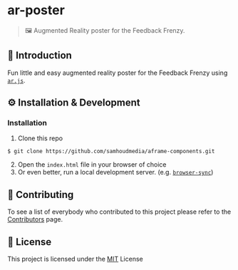 # ar-poster
> 🖼 Augmented Reality poster for the Feedback Frenzy.

## 📖 Introduction
Fun little and easy augmented reality poster for the Feedback Frenzy using [`ar.js`](https://github.com/jeromeetienne/AR.js).

## ⚙ Installation & Development

### Installation
1. Clone this repo
```
$ git clone https://github.com/samhoudmedia/aframe-components.git
```

2. Open the `index.html` file in your browser of choice
3. Or even better, run a local development server. (e.g. [`browser-sync`](https://browsersync.io/))

## 📄 Contributing
To see a list of everybody who contributed to this project please refer to the [Contributors](https://github.com/samhoudmedia/aframe-boilerplate/graphs/contributors) page.

## 📃 License
This project is licensed under the [MIT](LICENSE) License